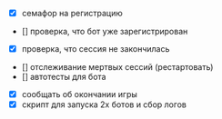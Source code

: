 - [x] семафор на регистрацию
- [] проверка, что бот уже зарегистрирован
- [x] проверка, что сессия не закончилась
- [] отслеживание мертвых сессий (рестартовать)
- [] автотесты для бота 
- [x] сообщать об окончании игры
- [x] скрипт для запуска 2х ботов и сбор логов